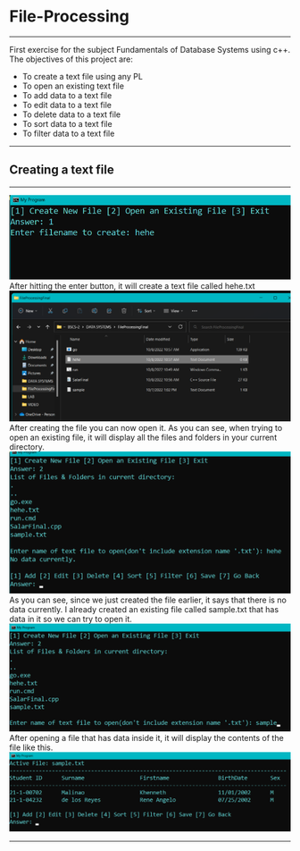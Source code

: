 # File-Processing
***
First exercise for the subject Fundamentals of Database Systems using c++. The objectives of this project are: 

* To create a text file using any PL
* To open an existing text file
* To add data to a text file
* To edit data to a text file
* To delete data to a text file
* To sort data to a text file
* To filter data to a text file

***
## Creating a text file
***
![alt text](https://github.com/saabyer/File-Processing/blob/main/FileProcessingFinal/samples/create_file.png)
After hitting the enter button, it will create a text file called hehe.txt
![alt text](https://github.com/saabyer/File-Processing/blob/main/FileProcessingFinal/samples/success_create.png)
After creating the file you can now open it. As you can see, when trying to open an existing file, it will display all the files and folders in your current directory.
![alt text](https://github.com/saabyer/File-Processing/blob/main/FileProcessingFinal/samples/opening_an_existing_file.png)
As you can see, since we just created the file earlier, it says that there is no data currently.
I already created an existing file called sample.txt that has data in it so we can try to open it.
![alt text](https://github.com/saabyer/File-Processing/blob/main/FileProcessingFinal/samples/opening_an_existing_file2.png)
After opening a file that has data inside it, it will display the contents of the file like this.
![alt text](https://github.com/saabyer/File-Processing/blob/main/FileProcessingFinal/samples/opened_file.png)

***


